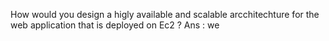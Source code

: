 How would you design a higly available and scalable arcchitechture for the web application that is deployed on Ec2 ?
Ans : we 
